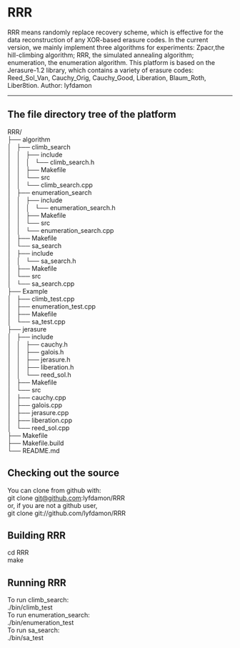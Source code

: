 # RRR
RRR means randomly replace recovery scheme, which is effective for the data reconstruction of any XOR-based erasure codes. In the current version, we mainly implement three algorithms for experiments: Zpacr,the hill-climbing algorithm; RRR, the simulated annealing algorithm; enumeration, the enumeration algorithm. This platform is based on the Jerasure-1.2 library, which contains a variety of erasure codes: Reed_Sol_Van, Cauchy_Orig, Cauchy_Good, Liberation, Blaum_Roth, Liber8tion.
Author: lyfdamon

------------------------------------------------------------------------------------------------------------------------------------------
## The file directory tree of the platform

RRR/                                                                                                                                    
├── algorithm                                                                                                                           
│   ├── climb_search                                                                                                                    
│   │   ├── include                                                                                                                     
│   │   │   └── climb_search.h                                                                                                          
│   │   ├── Makefile                                                                                                                    
│   │   └── src                                                                                                                         
│   │       └── climb_search.cpp                                                                                                        
│   ├── enumeration_search                                                                                                              
│   │   ├── include                                                                                                                     
│   │   │   └── enumeration_search.h                                                                                                    
│   │   ├── Makefile                                                                                                                    
│   │   └── src                                                                                                                         
│   │       └── enumeration_search.cpp                                                                                                  
│   ├── Makefile                                                                                                                        
│   └── sa_search                                                                                                                       
│       ├── include                                                                                                                     
│       │   └── sa_search.h                                                                                                             
│       ├── Makefile                                                                                                                    
│       └── src                                                                                                                         
│           └── sa_search.cpp                                                                                                           
├── Example                                                                                                                             
│   ├── climb_test.cpp                                                                                                                  
│   ├── enumeration_test.cpp                                                                                                            
│   ├── Makefile                                                                                                                        
│   └── sa_test.cpp                                                                                                                     
├── jerasure                                                                                                                            
│   ├── include                                                                                                                         
│   │   ├── cauchy.h                                                                                                                    
│   │   ├── galois.h                                                                                                                    
│   │   ├── jerasure.h                                                                                                                  
│   │   ├── liberation.h                                                                                                                
│   │   └── reed_sol.h                                                                                                                  
│   ├── Makefile                                                                                                                        
│   └── src                                                                                                                             
│       ├── cauchy.cpp                                                                                                                  
│       ├── galois.cpp                                                                                                                  
│       ├── jerasure.cpp                                                                                                                
│       ├── liberation.cpp                                                                                                              
│       └── reed_sol.cpp                                                                                                                
├── Makefile                                                                                                                            
├── Makefile.build                                                                                                                      
└── README.md                                                                                                                          

##  Checking out the source

You can clone from github with:                                                                                                      
    git clone git@github.com:lyfdamon/RRR                                                                                               
or, if you are not a github user,                                                                                                    
    git clone git://github.com/lyfdamon/RRR                                                                                             
    
## Building RRR

cd RRR                                                                                                                              
make                                                                                                                                

## Running RRR

To run climb_search:                                                                                                                    
    ./bin/climb_test                                                                                                                    
To run enumeration_search:                                                                                                              
    ./bin/enumeration_test                                                                                                              
To run sa_search:                                                                                                                       
    ./bin/sa_test                                                                                                                       

